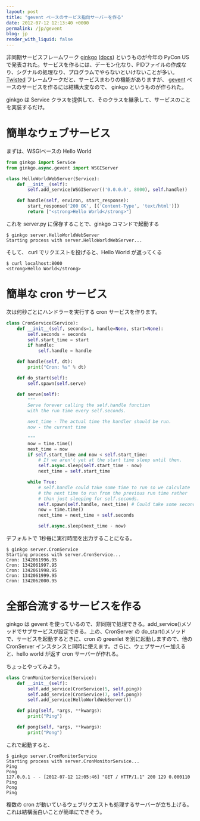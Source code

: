 ```yaml
---
layout: post
title: "gevent ベースのサービス指向サーバーを作る"
date: 2012-07-12 12:13:40 +0000
permalink: /jp/gevent
blog: jp
render_with_liquid: false
---
```


非同期サービスフレームワーク [ginkgo](https://github.com/progrium/ginkgo/)
([docs](http://ginkgo.readthedocs.org/)) というものが今年の PyCon US
で発表された。サービスを作るには、デーモン化なり、PIDファイルの作成なり、シグナルの処理なり、プログラムでやらないといけないことが多い。
[Twisted](http://twistedmatrix.com/) フレームワークだと、サービスまわりの機能がありますが、
[gevent](http://www.gevent.org/) ベースのサービスを作るには結構大変なので、 ginkgo
というものが作られた。

ginkgo は Service クラスを提供して、そのクラスを継承して、サービスのことを実装するだけ。

# 簡単なウェブサービス

まずは、WSGIベースの Hello World

```python
from ginkgo import Service
from ginkgo.async.gevent import WSGIServer

class HelloWorldWebServer(Service):
    def __init__(self):
        self.add_service(WSGIServer(('0.0.0.0', 8000), self.handle))

    def handle(self, environ, start_response):
        start_response('200 OK', [('Content-Type', 'text/html')])
        return ["<strong>Hello World</strong>"]
```

これを server.py に保存することで、ginkgo コマンドで起動する

```text
$ ginkgo server.HelloWorldWebServer
Starting process with server.HelloWorldWebServer...
```

そして、 curl でリクエストを投げると、Hello World が返ってくる

```text
$ curl localhost:8000
<strong>Hello World</strong>
```

# 簡単な cron サービス

次は何秒ごとにハンドラーを実行する cron サービスを作ります。

```python
class CronService(Service):
    def __init__(self, seconds=1, handle=None, start=None):
        self.seconds = seconds
        self.start_time = start
        if handle:
            self.handle = handle

    def handle(self, dt):
        print("Cron: %s" % dt)

    def do_start(self):
        self.spawn(self.serve)

    def serve(self):
        """
        Serve forever calling the self.handle function
        with the run time every self.seconds.

        next_time - The actual time the handler should be run.
        now - the current time

        """
        now = time.time()
        next_time = now
        if self.start_time and now < self.start_time:
            # If we aren't yet at the start time sleep until then.
            self.async.sleep(self.start_time - now)
            next_time = self.start_time

        while True:
            # self.handle could take some time to run so we calculate
            # the next time to run from the previous run time rather
            # than just sleeping for self.seconds.
            self.spawn(self.handle, next_time) # Could take some seconds?
            now = time.time()
            next_time = next_time + self.seconds

            self.async.sleep(next_time - now)
```

デフォルトで 1秒毎に実行時間を出力することになる。

```text
$ ginkgo server.CronService
Starting process with server.CronService...
Cron: 1342061996.95
Cron: 1342061997.95
Cron: 1342061998.95
Cron: 1342061999.95
Cron: 1342062000.95
```

# 全部合流するサービスを作る

ginkgo は gevent
を使っているので、非同期で処理できる。add_service()メソッドでサブサービスが設定できる。上の、CronServer
の do_start()メソッドで、サービスを起動するときに、cron の greenlet を別に起動しますので、他の CronServer
インスタンスと同時に使えます。さらに、ウェブサーバー加えると、hello world が返す cron サーバーが作れる。

ちょっとやってみよう。

```python
class CronMonitorService(Service):
    def __init__(self):
        self.add_service(CronService(5, self.ping))
        self.add_service(CronService(7, self.pong))
        self.add_service(HelloWorldWebServer())

    def ping(self, *args, **kwargs):
        print("Ping")

    def pong(self, *args, **kwargs):
        print("Pong")
```

これで起動すると、

```text
$ ginkgo server.CronMonitorService
Starting process with server.CronMonitorService...
Ping
Pong
127.0.0.1 - - [2012-07-12 12:05:46] "GET / HTTP/1.1" 200 129 0.000110
Ping
Pong
Ping
```

複数の cron が動いているウェブリクエストも処理するサーバーが立ち上げる。これは結構面白いことが簡単にできそう。
